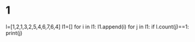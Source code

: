 # 1
l=[1,2,1,3,2,5,4,6,7,6,4]
l1=[]
for i in l1:
    l1.append(i)
    for j in l1:
        if l.count(j)==1:
            print(j)
